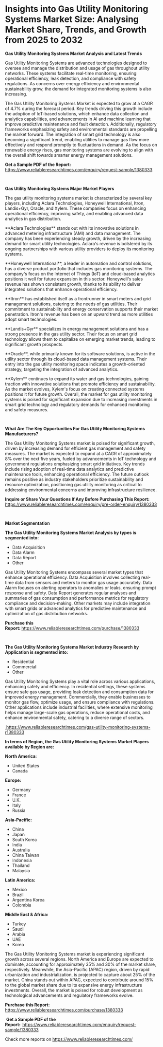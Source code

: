 <p><h1>Insights into Gas Utility Monitoring Systems Market Size: Analysing Market Share, Trends, and Growth from 2025 to 2032</h1></p><p><strong>Gas Utility Monitoring Systems Market Analysis and Latest Trends</strong></p>
<p><p>Gas Utility Monitoring Systems are advanced technologies designed to oversee and manage the distribution and usage of gas throughout utility networks. These systems facilitate real-time monitoring, ensuring operational efficiency, leak detection, and compliance with safety regulations. As concerns over energy efficiency and environmental sustainability grow, the demand for integrated monitoring systems is also increasing.</p><p>The Gas Utility Monitoring Systems Market is expected to grow at a CAGR of 4.7% during the forecast period. Key trends driving this growth include the adoption of IoT-based solutions, which enhance data collection and analytics capabilities, and advancements in AI and machine learning that improve predictive maintenance and fault detection. Additionally, regulatory frameworks emphasizing safety and environmental standards are propelling the market forward. The integration of smart grid technology is also becoming a significant trend, enabling utilities to manage gas flow more effectively and respond promptly to fluctuations in demand. As the focus on renewable energy rises, gas monitoring systems are evolving to align with the overall shift towards smarter energy management solutions.</p></p>
<p><strong>Get a Sample PDF of the Report:&nbsp;</strong> <a href="https://www.reliableresearchtimes.com/enquiry/request-sample/1380333?utm_campaign=2931&utm_medium=2&utm_source=Github&utm_content=ia&utm_term=11042025&utm_id=gas-utility-monitoring-systems">https://www.reliableresearchtimes.com/enquiry/request-sample/1380333</a></p>
<p>&nbsp;</p>
<p><strong>Gas Utility Monitoring Systems Major Market Players</strong></p>
<p><p>The gas utility monitoring systems market is characterized by several key players, including Aclara Technologies, Honeywell International, Itron, Landis+Gyr, Oracle, and Xylem. These companies focus on enhancing operational efficiency, improving safety, and enabling advanced data analytics in gas distribution.</p><p>**Aclara Technologies** stands out with its innovative solutions in advanced metering infrastructure (AMI) and data management. The company has been experiencing steady growth, driven by the increasing demand for smart utility technologies. Aclara's revenue is bolstered by its ongoing partnerships with various utility providers to deploy its monitoring systems.</p><p>**Honeywell International**, a leader in automation and control solutions, has a diverse product portfolio that includes gas monitoring systems. The company's focus on the Internet of Things (IoT) and cloud-based analytics positions it well for future expansion in this sector. Honeywell's sales revenue has shown consistent growth, thanks to its ability to deliver integrated solutions that enhance operational efficiency.</p><p>**Itron** has established itself as a frontrunner in smart meters and grid management solutions, catering to the needs of gas utilities. Their commitment to sustainability and energy conservation supports their market penetration. Itron's revenue has been on an upward trend as more utilities adopt smart technologies.</p><p>**Landis+Gyr** specializes in energy management solutions and has a strong presence in the gas utility sector. Their focus on smart grid technology allows them to capitalize on emerging market trends, leading to significant growth prospects.</p><p>**Oracle**, while primarily known for its software solutions, is active in the utility sector through its cloud-based data management systems. Their entry into the gas utility monitoring space indicates a growth-oriented strategy, targeting the integration of advanced analytics.</p><p>**Xylem** continues to expand its water and gas technologies, gaining traction with innovative solutions that promote efficiency and sustainability. As the market evolves, Xylem's focus on creating connected systems positions it for future growth. Overall, the market for gas utility monitoring systems is poised for significant expansion due to increasing investments in smart grid technology and regulatory demands for enhanced monitoring and safety measures.</p></p>
<p>&nbsp;</p>
<p><strong>What Are The Key Opportunities For Gas Utility Monitoring Systems Manufacturers?</strong></p>
<p><p>The Gas Utility Monitoring Systems market is poised for significant growth, driven by increasing demand for efficient gas management and safety measures. The market is expected to expand at a CAGR of approximately 8% over the next five years, fueled by advancements in IoT technology and government regulations emphasizing smart grid initiatives. Key trends include rising adoption of real-time data analytics and predictive maintenance tools, enhancing operational efficiency. The future outlook remains positive as industry stakeholders prioritize sustainability and resource optimization, positioning gas utility monitoring as critical to addressing environmental concerns and improving infrastructure resilience.</p></p>
<p><strong>Inquire or Share Your Questions If Any Before Purchasing This Report:</strong> <a href="https://www.reliableresearchtimes.com/enquiry/pre-order-enquiry/1380333?utm_campaign=2931&utm_medium=2&utm_source=Github&utm_content=ia&utm_term=11042025&utm_id=gas-utility-monitoring-systems">https://www.reliableresearchtimes.com/enquiry/pre-order-enquiry/1380333</a></p>
<p>&nbsp;</p>
<p><strong>Market Segmentation</strong></p>
<p><strong>The Gas Utility Monitoring Systems Market Analysis by types is segmented into:</strong></p>
<p><ul><li>Data Acquisition</li><li>Data Alarm</li><li>Data Report</li><li>Other</li></ul></p>
<p><p>Gas Utility Monitoring Systems encompass several market types that enhance operational efficiency. Data Acquisition involves collecting real-time data from sensors and meters to monitor gas usage accurately. Data Alarm focuses on alerting operators to anomalies or leaks, ensuring prompt response and safety. Data Report generates regular analyses and summaries of gas consumption and performance metrics for regulatory compliance and decision-making. Other markets may include integration with smart grids or advanced analytics for predictive maintenance and optimization of gas distribution networks.</p></p>
<p><strong>Purchase this Report:&nbsp;</strong><a href="https://www.reliableresearchtimes.com/purchase/1380333?utm_campaign=2931&utm_medium=2&utm_source=Github&utm_content=ia&utm_term=11042025&utm_id=gas-utility-monitoring-systems">https://www.reliableresearchtimes.com/purchase/1380333</a></p>
<p>&nbsp;</p>
<p><strong>The Gas Utility Monitoring Systems Market Industry Research by Application is segmented into:</strong></p>
<p><ul><li>Residential</li><li>Commercial</li><li>Other</li></ul></p>
<p><p>Gas Utility Monitoring Systems play a vital role across various applications, enhancing safety and efficiency. In residential settings, these systems ensure safe gas usage, providing leak detection and consumption data for improved energy management. Commercially, they enable businesses to monitor gas flow, optimize usage, and ensure compliance with regulations. Other applications include industrial facilities, where extensive monitoring helps manage large-scale gas operations, reduce operational costs, and enhance environmental safety, catering to a diverse range of sectors.</p></p>
<p><a href="https://www.reliableresearchtimes.com/gas-utility-monitoring-systems-r1380333?utm_campaign=2931&utm_medium=2&utm_source=Github&utm_content=ia&utm_term=11042025&utm_id=gas-utility-monitoring-systems">&nbsp;https://www.reliableresearchtimes.com/gas-utility-monitoring-systems-r1380333</a></p>
<p><strong>In terms of Region, the Gas Utility Monitoring Systems Market Players available by Region are:</strong></p>
<p>
    <p> <strong> North America: </strong>
        <ul>
            <li>United States</li>
            <li>Canada</li>
        </ul>
        </p> 
    <p> <strong> Europe: </strong>
        <ul>
            <li>Germany</li>
            <li>France</li>
            <li>U.K.</li>
            <li>Italy</li>
            <li>Russia</li>
        </ul>
        </p> 
    <p> <strong> Asia-Pacific: </strong>
        <ul>
            <li>China</li>
            <li>Japan</li>
            <li>South Korea</li>
            <li>India</li>
            <li>Australia</li>
            <li>China Taiwan</li>
            <li>Indonesia</li>
            <li>Thailand</li>
            <li>Malaysia</li>
        </ul>
        </p> 
    <p> <strong> Latin America: </strong>
        <ul>
            <li>Mexico</li>
            <li>Brazil</li>
            <li>Argentina Korea</li>
            <li>Colombia</li>
        </ul>
        </p> 
    <p> <strong> Middle East & Africa: </strong>
        <ul>
            <li>Turkey</li>
            <li>Saudi</li>
            <li>Arabia</li>
            <li>UAE</li>
            <li>Korea</li>
        </ul>
    </p>
    </p>
<p><p>The Gas Utility Monitoring Systems market is experiencing significant growth across several regions. North America and Europe are expected to dominate, accounting for approximately 35% and 30% of the market share, respectively. Meanwhile, the Asia-Pacific (APAC) region, driven by rapid urbanization and industrialization, is projected to capture about 25% of the market. China stands out within APAC, expected to contribute around 15% to the global market share due to its expansive energy infrastructure investments. Overall, the market is poised for robust development as technological advancements and regulatory frameworks evolve.</p></p>
<p><strong>Purchase this Report: </strong><a href="https://www.reliableresearchtimes.com/purchase/1380333?utm_campaign=2931&utm_medium=2&utm_source=Github&utm_content=ia&utm_term=11042025&utm_id=gas-utility-monitoring-systems">https://www.reliableresearchtimes.com/purchase/1380333</a></p>
<p>&nbsp;<strong>Get a Sample PDF of the Report:&nbsp;&nbsp;</strong><a href="https://www.reliableresearchtimes.com/enquiry/request-sample/1380333?utm_campaign=2931&utm_medium=2&utm_source=Github&utm_content=ia&utm_term=11042025&utm_id=gas-utility-monitoring-systems">https://www.reliableresearchtimes.com/enquiry/request-sample/1380333</a></p>
<p><strong></strong></p>
<p>Check more reports on <a href="https://www.reliableresearchtimes.com/?utm_campaign=2931&utm_medium=2&utm_source=Github&utm_content=ia&utm_term=11042025&utm_id=gas-utility-monitoring-systems">https://www.reliableresearchtimes.com/</a></p>